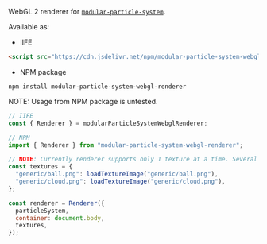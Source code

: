 WebGL 2 renderer for [`modular-particle-system`](https://www.npmjs.com/package/modular-particle-system).

Available as:

- IIFE

```html
<script src="https://cdn.jsdelivr.net/npm/modular-particle-system-webgl-renderer@1.0.0/index.iife.js"></script>
```

- NPM package

`npm install modular-particle-system-webgl-renderer`

NOTE: Usage from NPM package is untested.

```js
// IIFE
const { Renderer } = modularParticleSystemWebglRenderer;

// NPM
import { Renderer } from "modular-particle-system-webgl-renderer";

// NOTE: Currently renderer supports only 1 texture at a time. Several can be loaded, but only 1 can be rendered with.
const textures = {
  "generic/ball.png": loadTextureImage("generic/ball.png"),
  "generic/cloud.png": loadTextureImage("generic/cloud.png"),
};

const renderer = Renderer({
  particleSystem,
  container: document.body,
  textures,
});
```
